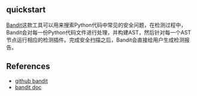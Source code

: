 ## quickstart
[Bandit](https://github.com/PyCQA/bandit)这款工具可以用来搜索Python代码中常见的安全问题，在检测过程中，Bandit会对每一份Python代码文件进行处理，并构建AST，然后针对每一个AST节点运行相应的检测插件。完成安全扫描之后，Bandit会直接给用户生成检测报告。


## References
- [github bandit](https://github.com/PyCQA/bandit)
- [bandit doc](https://bandit.readthedocs.io/en/latest/)
 
